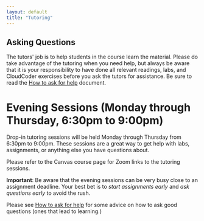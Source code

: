 ```yaml
---
layout: default
title: "Tutoring"
---
```

## Asking Questions

The tutors' job is to help students in the course learn the material.  Please do take advantage of the tutoring when you need help, but always be aware that it is your responsibility to have done all relevant readings, labs, and CloudCoder exercises before you ask the tutors for assistance.  Be sure to read the [How to ask for help](HowToAskForHelp.html) document.

# Evening Sessions (Monday through Thursday, 6:30pm to 9:00pm)
Drop-in tutoring sessions will be held Monday through Thursday from
6:30pm to 9:00pm.  These sessions are a great way to get help with labs,
assignments, or anything else you have questions about.

Please refer to the Canvas course page for Zoom links to the tutoring sessions.

**Important**: Be aware that the evening sessions can be very busy
close to an assignment deadline.  Your best bet is to *start assignments early*
and *ask questions early* to avoid the rush.

<!--
# In-Class Tutoring
We will have in-class tutors this year for assistance with the labs and assignments.  Those tutors will be available for the last 30 minutes of each class.


# Tuesday
* 11:45-12:15 section (KEC 123): **Joel Horne**
* 1:15-1:45 section (KEC 119): **Marie Kiley**

# Thursday
* 11:45-12:15 section (KEC 123): **Madison Tibbett**
* 1:15-1:45 section (KEC 119): **Madison Tibbett**
-->

Please see [How to ask for help](HowToAskForHelp.html) for some advice on how to ask good questions (ones that lead to learning.)
